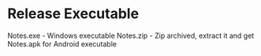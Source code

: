# Release Executable

Notes.exe - Windows executable
Notes.zip - Zip archived, extract it and get Notes.apk for Android executable
